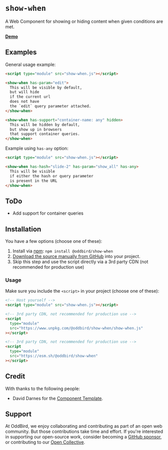 # `show-when`

A Web Component
for showing or hiding content
when given conditions are met.

**[Demo](https://oddbird.github.io/show-when/demo.html)**

## Examples

General usage example:

```html
<script type="module" src="show-when.js"></script>

<show-when has-param="edit">
  This will be visible by default,
  but will hide
  if the current url
  does not have
  the `edit` query parameter attached.
</show-when>

<show-when has-support="container-name: any" hidden>
  This will be hidden by default,
  but show up in browsers
  that support container queries.
</show-when>
```

Example using `has-any` option:

```html
<script type="module" src="show-when.js"></script>

<show-when has-hash="slide-2" has-param="show_all" has-any>
  This will be visible
  if either the hash or query parameter
  is present in the URL
</show-when>
```

## ToDo

- Add support for container queries

## Installation

You have a few options (choose one of these):

1. Install via [npm](https://www.npmjs.com/package/@oddbird/show-when): `npm install @oddbird/show-when`
1. [Download the source manually from GitHub](https://github.com/oddbird/show-when/releases) into your project.
1. Skip this step and use the script directly via a 3rd party CDN (not recommended for production use)

### Usage

Make sure you include the `<script>` in your project (choose one of these):

```html
<!-- Host yourself -->
<script type="module" src="show-when.js"></script>
```

```html
<!-- 3rd party CDN, not recommended for production use -->
<script
  type="module"
  src="https://www.unpkg.com/@oddbird/show-when/show-when.js"
></script>
```

```html
<!-- 3rd party CDN, not recommended for production use -->
<script
  type="module"
  src="https://esm.sh/@oddbird/show-when"
></script>
```

## Credit

With thanks to the following people:

- David Darnes for the [Component Template](https://github.com/daviddarnes/component-template).

## Support

At OddBird,
we enjoy collaborating and contributing
as part of an open web community.
But those contributions take time and effort.
If you're interested in supporting our
open-source work,
consider becoming a
[GitHub sponsor](https://github.com/sponsors/oddbird),
or contributing to our
[Open Collective](https://opencollective.com/oddbird-open-source).
